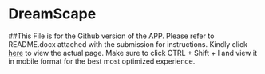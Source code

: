 # DreamScape
##This File is for the Github version of the APP. Please refer to README.docx attached with the submission for instructions.
Kindly click [here](https://kdhawan2000.github.io/DreamScape/views/index.html) to view the actual page. Make sure to click CTRL + Shift + I and view it in mobile format for the best most optimized experience.
